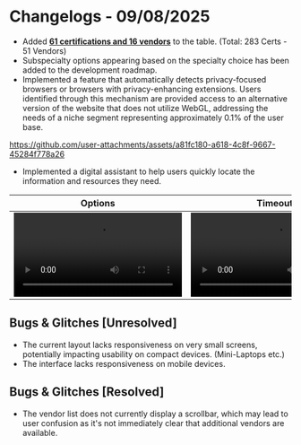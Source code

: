 # Changelogs - 09/08/2025
- Added <b><ins>61 certifications and 16 vendors</ins></b> to the table. (Total: 283 Certs - 51 Vendors)
- Subspecialty options appearing based on the specialty choice has been added to the development roadmap.
- Implemented a feature that automatically detects privacy-focused browsers or browsers with privacy-enhancing extensions. Users identified through this mechanism are provided access to an alternative version of the website that does not utilize WebGL, addressing the needs of a niche segment representing approximately 0.1% of the user base.

https://github.com/user-attachments/assets/a81fc180-a618-4c8f-9667-45284f778a26
- Implemented a digital assistant to help users quickly locate the information and resources they need.

| Options                                                                                                 | Timeout                                                                                                 |
|---------------------------------------------------------------------------------------------------------|---------------------------------------------------------------------------------------------------------|
| <video src="https://github.com/user-attachments/assets/552beadb-7bc5-43be-8002-869e90b753e9"></video>   | <video src="https://github.com/user-attachments/assets/c72ca079-0117-48eb-a548-b4fa68e6eb5f"></video>   |


## Bugs & Glitches [Unresolved]
- The current layout lacks responsiveness on very small screens, potentially impacting usability on compact devices. (Mini-Laptops etc.)
- The interface lacks responsiveness on mobile devices.

## Bugs & Glitches [Resolved]
- The vendor list does not currently display a scrollbar, which may lead to user confusion as it's not immediately clear that additional vendors are available.

